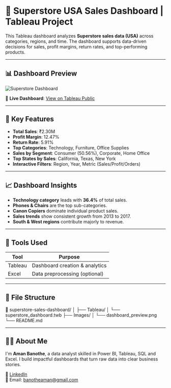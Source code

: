 # 🧾 Superstore USA Sales Dashboard | Tableau Project

This Tableau dashboard analyzes **Superstore sales data (USA)** across categories, regions, and time. The dashboard supports data-driven decisions for sales, profit margins, return rates, and top-performing products.

---

## 📊 Dashboard Preview

![Superstore Dashboard](./Images/dashboard_preview.png)

🔗 **Live Dashboard**: [View on Tableau Public](https://public.tableau.com/app/profile/your-link)

---

## 📌 Key Features

- **Total Sales**: ₹2.30M
- **Profit Margin**: 12.47%
- **Return Rate**: 5.91%
- **Top Categories**: Technology, Furniture, Office Supplies
- **Sales by Segment**: Consumer (50.56%), Corporate, Home Office
- **Top States by Sales**: California, Texas, New York
- **Interactive Filters**: Region, Year, Metric (Sales/Profit/Orders)

---

## 📈 Dashboard Insights

- **Technology category** leads with **36.4%** of total sales.
- **Phones & Chairs** are the top sub-categories.
- **Canon Copiers** dominate individual product sales.
- **Sales trends** show consistent growth from 2013 to 2017.
- **South & West regions** contribute majorly to revenue.

---

## 🧰 Tools Used

| Tool     | Purpose                         |
|----------|----------------------------------|
| Tableau  | Dashboard creation & analytics   |
| Excel    | Data preprocessing (optional)    |

---

## 📁 File Structure

📁 superstore-sales-dashboard/
│
├── Tableau/
│ └── superstore_dashboard.twb
├── Images/
│ └── dashboard_preview.png
└── README.md


---

## 🙋‍♂️ About Me

I'm **Aman Banothe**, a data analyst skilled in Power BI, Tableau, SQL and Excel. I build impactful dashboards that turn raw data into clear business stories.

🔗 [LinkedIn](https://www.linkedin.com/in/aman-banothe-5174ba223/)  
📧 Email: banotheaman@gmail.com

